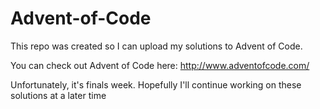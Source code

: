 # Advent-of-Code
This repo was created so I can upload my solutions to Advent of Code.

You can check out Advent of Code here: http://www.adventofcode.com/

Unfortunately, it's finals week. Hopefully I'll continue working on these solutions at a later time
